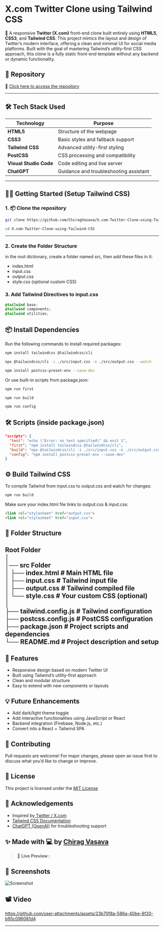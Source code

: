 # X.com Twitter Clone using Tailwind CSS

🚀 A responsive **Twitter (X.com)** front-end clone built entirely using **HTML5**, **CSS3**, and **Tailwind CSS**. This project mimics the layout and design of Twitter’s modern interface, offering a clean and minimal UI for social media platforms. Built with the goal of mastering Tailwind’s utility-first CSS approach, this clone is a fully static front-end template without any backend or dynamic functionality.


## 🔗 Repository

📁 [Click here to access the repository](https://github.com/ChiragVasava/X.com-Twitter-Clone-using-Tailwind-CSS.git)

---

## 🛠️ Tech Stack Used

| Technology         | Purpose                                  |
|--------------------|------------------------------------------|
| **HTML5**          | Structure of the webpage                 |
| **CSS3**           | Basic styles and fallback support        |
| **Tailwind CSS**   | Advanced utility-first styling           |
| **PostCSS**        | CSS processing and compatibility         |
| **Visual Studio Code** | Code editing and live server         |
| **ChatGPT**        | Guidance and troubleshooting assistant   |

---



## 🧑‍💻 Getting Started (Setup Tailwind CSS)

### 1. 📦 Clone the repository

```bash
git clone https://github.com/ChiragVasava/X.com-Twitter-Clone-using-Tailwind-CSS.git
```
```bash
cd X.com-Twitter-Clone-using-Tailwind-CSS
```

---

### 2. Create the Folder Structure
in the root dictionary, create a folder named src, then add these files in it:
<ul>
<li>index.html</li>
<li>input.css</li>
<li>output.css</li>
<li>style.css (optional custom CSS)</li>
</ul>

### 3. Add Tailwind Directives to input.css
```css
@tailwind base;
@tailwind components;
@tailwind utilities;
```

## 📦 Install Dependencies

Run the following commands to install required packages:
```bash
npm install tailwindcss @tailwindcss/cli
```
```bash
npx @tailwindcss/cli -i ./src/input.css -o ./src/output.css --watch
```
```bash
npm install postcss-preset-env --save-dev
```
Or use built-in scripts from package.json:

```bash
npm run first
```
```bash
npm run build
```
```bash
npm run config
```

## 🛠️ Scripts (inside package.json)

```json
"scripts": {
  "test": "echo \"Error: no test specified\" && exit 1",
  "first": "npm install tailwindcss @tailwindcss/cli",
  "build": "npx @tailwindcss/cli -i ./src/input.css -o ./src/output.css --watch",
  "config": "npm install postcss-preset-env --save-dev"
}
```

## ⚙️ Build Tailwind CSS
To compile Tailwind from input.css to output.css and watch for changes:
```bash
npm run build
```
Make sure your index.html file links to output.css & input.css:
```html
<link rel="stylesheet" href="output.css">
<link rel="stylesheet" href="input.css">
```

## 📁 Folder Structure
Root Folder<br>
│<br>
│── src Folder<br>
│ ├── index.html # Main HTML file<br>
│ ├── input.css # Tailwind input file<br>
│ ├── output.css # Tailwind compiled file<br>
│ └── style.css # Your custom CSS (optional)<br>
│<br>
├── tailwind.config.js # Tailwind configuration<br>
├── postcss.config.js # PostCSS configuration<br>
├── package.json # Project scripts and dependencies<br>
└── README.md # Project description and setup<br>
---

## 🎯 Features
<ul>
<li>Responsive design based on modern Twitter UI</li>
<li>Built using Tailwind’s utility-first approach</li>
<li>Clean and modular structure</li>
<li>Easy to extend with new components or layouts</li>
</ul>

## 💡 Future Enhancements
<ul>
<li>Add dark/light theme toggle</li>
<li>Add interactive functionalities using JavaScript or React</li>
<li>Backend integration (Firebase, Node.js, etc.)</li>
<li>Convert into a React + Tailwind SPA</li>
</ul>

## 🤝 Contributing
Pull requests are welcome! For major changes, please open an issue first to discuss what you’d like to change or improve.

## 📜 License
This project is licensed under the <a href="[LICENSE](https://mit-license.org)">MIT License</a>

## 🙌 Acknowledgements

<ul>
<li>Inspired by<a href="https://x.com/home"> Twitter / X.com</a></li>
<li><a href="https://tailwindcss.com/docs/installation/using-vite">Tailwind CSS Documentation</a></li>
<li><a href="https://chatgpt.com/">ChatGPT (OpenAI)</a> for troubleshooting support</li>
</ul>

## ✨ Made with 💻 by <a href="https://github.com/ChiragVasava">Chirag Vasava </a> 

> 📌 **Live Preview :**
## 📸 Screenshots
![Screenshot](img/Twitter(X).png)

## 📽️ Video
https://github.com/user-attachments/assets/23b70f8a-586a-40be-8f20-b95c096081d4

---
